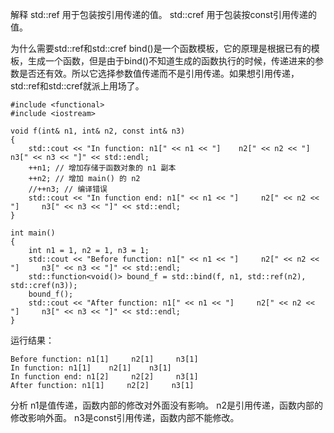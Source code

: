 解释
std::ref 用于包装按引用传递的值。
std::cref 用于包装按const引用传递的值。

为什么需要std::ref和std::cref
bind()是一个函数模板，它的原理是根据已有的模板，生成一个函数，但是由于bind()不知道生成的函数执行的时候，传递进来的参数是否还有效。所以它选择参数值传递而不是引用传递。如果想引用传递，std::ref和std::cref就派上用场了。
```
#include <functional>
#include <iostream>

void f(int& n1, int& n2, const int& n3)
{
    std::cout << "In function: n1[" << n1 << "]    n2[" << n2 << "]    n3[" << n3 << "]" << std::endl;
    ++n1; // 增加存储于函数对象的 n1 副本
    ++n2; // 增加 main() 的 n2
    //++n3; // 编译错误
    std::cout << "In function end: n1[" << n1 << "]     n2[" << n2 << "]     n3[" << n3 << "]" << std::endl;
}

int main()
{
    int n1 = 1, n2 = 1, n3 = 1;
    std::cout << "Before function: n1[" << n1 << "]     n2[" << n2 << "]     n3[" << n3 << "]" << std::endl;
    std::function<void()> bound_f = std::bind(f, n1, std::ref(n2), std::cref(n3));
    bound_f();
    std::cout << "After function: n1[" << n1 << "]     n2[" << n2 << "]     n3[" << n3 << "]" << std::endl;
}
```

运行结果：
```
Before function: n1[1]     n2[1]     n3[1]
In function: n1[1]    n2[1]    n3[1]
In function end: n1[2]     n2[2]     n3[1]
After function: n1[1]     n2[2]     n3[1]
```

分析
n1是值传递，函数内部的修改对外面没有影响。
n2是引用传递，函数内部的修改影响外面。
n3是const引用传递，函数内部不能修改。

<!--stackedit_data:
eyJoaXN0b3J5IjpbMTIyMzg2ODIxNiw3MzA5OTgxMTZdfQ==
-->